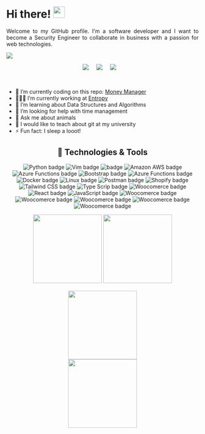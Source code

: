 # Hi there! <img src="https://raw.githubusercontent.com/MartinHeinz/MartinHeinz/master/wave.gif" width="30px">

<p align='justify'>
Welcome to my GitHub profile. I'm a software developer and I want to become a Security Engineer to collaborate in business with a passion for web technologies.</p>

![](https://komarev.com/ghpvc/?username=MartinMendozaDev)

<p align='center'>
  <a href="https://www.linkedin.com/in/martinmendozadev" target="_blank"><img src="https://img.shields.io/badge/linkedin-%230077B5.svg?&style=for-the-badge&logo=linkedin&logoColor=white" /></a>&nbsp;&nbsp;&nbsp;&nbsp;
  <a href="mailto:martinmendozadev@gmail.com?subject=Hey%20Martin!" target="_blank"><img src="https://img.shields.io/badge/gmail-%23D14836.svg?&style=for-the-badge&logo=gmail&logoColor=white" /></a>&nbsp;&nbsp;&nbsp;&nbsp;
  <a href="https://martinmendozaDev" target="_blank"><img src="https://img.shields.io/badge/martinMendoza.dev-0C55D3?style=for-the-badge&logo=internetexplorer&logoColor=white" /></a>&nbsp;&nbsp;&nbsp;&nbsp;
</p>
<br>

- 🔭 I’m currently coding on this repo: [Money Manager](https://github.com/martinmendozadev/money-manager)
- 🧑🏽‍💼 I’m currently working at [Entropy](https://entropy.tech/)
- 🌱 I’m learning about Data Structures and Algorithms
- 🤔 I’m looking for help with time management
- 💬 Ask me about animals
- 🏫 I would like to teach about git at my university
- ⚡ Fun fact: I sleep a looot!
  <br>

<h2 align="center">🔧 Technologies & Tools</h2>
<p align="center">
  <img src="https://img.shields.io/badge/Python-ffd340?style=for-the-badge&logo=python&logoColor=black" alt="Python badge" />
  <img src="https://img.shields.io/badge/Vim-0C55D3?style=for-the-badge&logo=vim&logoColor=black" alt="Vim badge" />
  <img src="https://img.shields.io/badge/go-00acd7?style=for-the-badge&logo=go&logoColor=black" alt=" badge" />
  <img src="https://img.shields.io/badge/amazon aws-ec912d?style=for-the-badge&logo=amazonaws&logoColor=black" alt="Amazon AWS badge" />
  <img src="https://img.shields.io/badge/azure functions-1461b5?style=for-the-badge&logo=azurefunctions&logoColor=black" alt="Azure Functions badge" />
  <img src="https://img.shields.io/badge/bootstrap-7952b3?style=for-the-badge&logo=bootstrap&logoColor=black" alt="Bootstrap badge" />
  <img src="https://img.shields.io/badge/Django-0C4B33?style=for-the-badge&logo=django&logoColor=black" alt="Azure Functions badge" />
  <img src="https://img.shields.io/badge/docker-2496ed?style=for-the-badge&logo=docker&logoColor=black" alt="Docker badge" />
  <img src="https://img.shields.io/badge/linux-03001c?style=for-the-badge&logo=linux&logoColor=white" alt="Linux badge" />
  <img src="https://img.shields.io/badge/postman-FF6C37?style=for-the-badge&logo=postman&logoColor=black" alt="Postman badge" />
  <img src="https://img.shields.io/badge/shopify-95bf47?style=for-the-badge&logo=shopify&logoColor=black" alt="Shopify badge" />
  <img src="https://img.shields.io/badge/Tailwind CSS-06b6d4?style=for-the-badge&logo=tailwindcss&logoColor=black" alt="Tailwind CSS badge" />
  <img src="https://img.shields.io/badge/TypeScrip-3178c6?style=for-the-badge&logo=typescript&logoColor=black" alt="Type Scrip badge" />
  <img src="https://img.shields.io/badge/woocommerce-7f54b3?style=for-the-badge&logo=woocommerce&logoColor=black" alt="Woocomerce badge" />
  <img src="https://img.shields.io/badge/react.js-61dafb?style=for-the-badge&logo=react&logoColor=black" alt="React badge" />
  <img src="https://img.shields.io/badge/javascript-efd81d?style=for-the-badge&logo=javascript&logoColor=black" alt="JavaScript badge" />
  <img src="https://img.shields.io/badge/html-dd4b25?style=for-the-badge&logo=html5&logoColor=black" alt="Woocomerce badge" />
  <img src="https://img.shields.io/badge/css3-264de4?style=for-the-badge&logo=css3&logoColor=black" alt="Woocomerce badge" />
  <img src="https://img.shields.io/badge/node.js-1e7e1d?style=for-the-badge&logo=nodedotjs&logoColor=black" alt="Woocomerce badge" />
  <img src="https://img.shields.io/badge/git-f54d27?style=for-the-badge&logo=git&logoColor=black" alt="Woocomerce badge" />
  <img src="https://img.shields.io/badge/github-010a1f?style=for-the-badge&logo=github&logoColor=white" alt="Woocomerce badge" />

</p>

<div align="center">
    <img height="180em" src="https://github-readme-stats.vercel.app/api?username=MartinMendozaDev&show_icons=true&theme=tokyonight">
    <img height="180em" src="https://github-readme-stats.vercel.app/api/wakatime?username=martinMendozaDev&theme=tokyonight&layout=compact">
</div>
<br>

<div align="center">
    <img height="180em" src="https://github-readme-streak-stats.herokuapp.com/?user=MartinMendozaDev&theme=black-ice&fire=6600AF&currStreakNum=6600AF&ring=6600AF&currStreakLabel=6600AF">
    <br>
    <img height="180em" src="https://github-readme-stats-eight-theta.vercel.app/api/top-langs/?username=MartinMendozaDEv&layout=compact&langs_count=8&theme=tokyonight"/>
</div>

</div>
